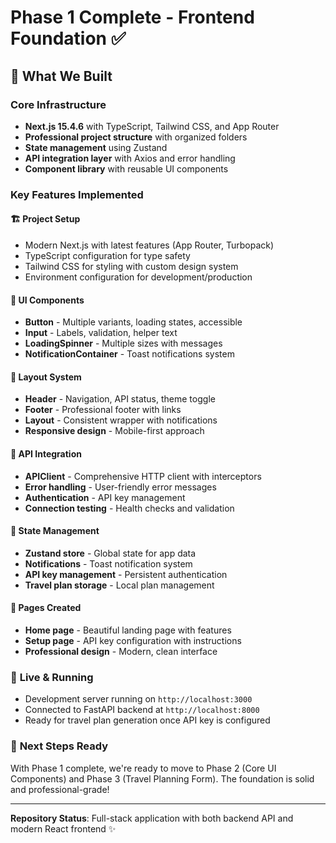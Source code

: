 # Phase 1 Complete - Frontend Foundation ✅

## 🎉 What We Built

### Core Infrastructure
- **Next.js 15.4.6** with TypeScript, Tailwind CSS, and App Router
- **Professional project structure** with organized folders
- **State management** using Zustand
- **API integration layer** with Axios and error handling
- **Component library** with reusable UI components

### Key Features Implemented

#### 🏗️ **Project Setup**
- Modern Next.js with latest features (App Router, Turbopack)
- TypeScript configuration for type safety
- Tailwind CSS for styling with custom design system
- Environment configuration for development/production

#### 🎨 **UI Components**
- **Button** - Multiple variants, loading states, accessible
- **Input** - Labels, validation, helper text
- **LoadingSpinner** - Multiple sizes with messages
- **NotificationContainer** - Toast notifications system

#### 🧭 **Layout System**
- **Header** - Navigation, API status, theme toggle
- **Footer** - Professional footer with links
- **Layout** - Consistent wrapper with notifications
- **Responsive design** - Mobile-first approach

#### 🔌 **API Integration**
- **APIClient** - Comprehensive HTTP client with interceptors
- **Error handling** - User-friendly error messages
- **Authentication** - API key management
- **Connection testing** - Health checks and validation

#### 💾 **State Management**
- **Zustand store** - Global state for app data
- **Notifications** - Toast notification system
- **API key management** - Persistent authentication
- **Travel plan storage** - Local plan management

#### 📱 **Pages Created**
- **Home page** - Beautiful landing page with features
- **Setup page** - API key configuration with instructions
- **Professional design** - Modern, clean interface

### 🚀 **Live & Running**
- Development server running on `http://localhost:3000`
- Connected to FastAPI backend at `http://localhost:8000`
- Ready for travel plan generation once API key is configured

### 🎯 **Next Steps Ready**
With Phase 1 complete, we're ready to move to Phase 2 (Core UI Components) and Phase 3 (Travel Planning Form). The foundation is solid and professional-grade!

---

**Repository Status**: Full-stack application with both backend API and modern React frontend ✨
